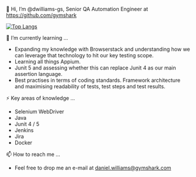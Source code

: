 👋 Hi, I’m @dwilliams-gs, Senior QA Automation Engineer at https://github.com/gymshark

[![Top Langs](https://github-readme-stats.vercel.app/api/top-langs/?username=anuraghazra)](https://github.com/anuraghazra/github-readme-stats)

🌱 I’m currently learning ... 
- Expanding my knowledge with Browserstack and understanding how we can leverage that technology to hit our key testing scope.
- Learning all things Appium.
- Junit 5 and assessing whether this can replace Junit 4 as our main assertion language.
- Best practises in terms of coding standards. Framework architecture and maximising readability of tests, test steps and test results.

⚡️ Key areas of knowledge ...
- Selenium WebDriver
- Java
- Junit 4 / 5
- Jenkins
- Jira
- Docker

📫 How to reach me ... 
- Feel free to drop me an e-mail at [daniel.williams@gymshark.com](mailto:daniel.williams@gymshark.com)
